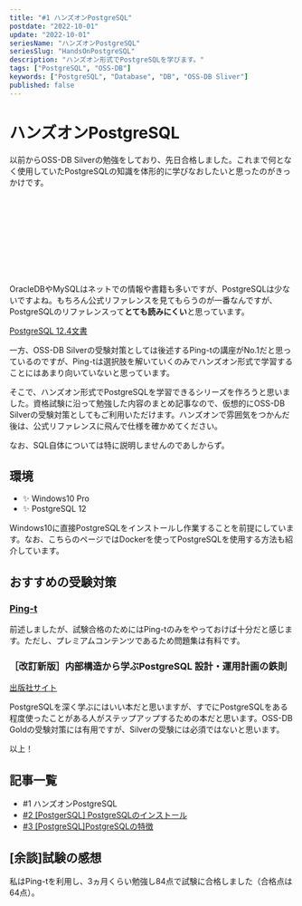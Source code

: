 ```yaml
---
title: "#1 ハンズオンPostgreSQL"
postdate: "2022-10-01"
update: "2022-10-01"
seriesName: "ハンズオンPostgreSQL"
seriesSlug: "HandsOnPostgreSQL"
description: "ハンズオン形式でPostgreSQLを学びます。"
tags: ["PostgreSQL", "OSS-DB"]
keywords: ["PostgreSQL", "Database", "DB", "OSS-DB Sliver"]
published: false
---
```


# ハンズオンPostgreSQL

以前からOSS-DB Silverの勉強をしており、先日合格しました。これまで何となく使用していたPostgreSQLの知識を体形的に学びなおしたいと思ったのがきっかけです。

<div class="iframely-embed"><div class="iframely-responsive" style="height: 140px; padding-bottom: 0;"><a href="https://oss-db.jp/index.html" data-iframely-url="//iframely.net/aPXlwEq?card=small"></a></div></div><script async src="//iframely.net/embed.js" charset="utf-8"></script>

OracleDBやMySQLはネットでの情報や書籍も多いですが、PostgreSQLは少ないですよね。もちろん公式リファレンスを見てもらうのが一番なんですが、PostgreSQLのリファレンスって**とても読みにくい**と思っています。

[PostgreSQL 12.4文書](https://www.postgresql.jp/document/12/html/)

一方、OSS-DB Silverの受験対策としては後述するPing-tの講座がNo.1だと思っているのですが、Ping-tは選択肢を解いていくのみでハンズオン形式で学習することにはあまり向いていないと思っています。

そこで、ハンズオン形式でPostgreSQLを学習できるシリーズを作ろうと思いました。資格試験に沿って勉強した内容のまとめ記事なので、仮想的にOSS-DB Silverの受験対策としてもご利用いただけます。ハンズオンで雰囲気をつかんだ後は、公式リファレンスに飛んで仕様を確かめてください。

なお、SQL自体については特に説明しませんのであしからず。

## 環境

- ✨ Windows10 Pro
- ✨ PostgreSQL 12

Windows10に直接PostgreSQLをインストールし作業することを前提にしています。なお、こちらのページではDockerを使ってPostgreSQLを使用する方法も紹介しています。

## おすすめの受験対策

### [Ping-t](https://ping-t.com/)

前述しましたが、試験合格のためにはPing-tのみをやっておけば十分だと感じます。ただし、プレミアムコンテンツであるため問題集は有料です。

### ［改訂新版］内部構造から学ぶPostgreSQL 設計・運用計画の鉄則

[出版社サイト](https://gihyo.jp/book/2018/978-4-297-10089-6)

PostgreSQLを深く学ぶにはいい本だと思いますが、すでにPostgreSQLをある程度使ったことがある人がステップアップするための本だと思います。OSS-DB Goldの受験対策には有用ですが、Silverの受験には必須ではないと思います。

以上！

## 記事一覧

- #1 ハンズオンPostgreSQL
- [#2 [PostgerSQL] PostgreSQLのインストール]()
- [#3 [PostgreSQL]PostgreSQLの特徴]()


## [余談]試験の感想

私はPing-tを利用し、3ヵ月くらい勉強し84点で試験に合格しました（合格点は64点）。